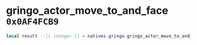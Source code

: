 # gringo_actor_move_to_and_face `0x0AF4FCB9`

```lua
local result --[[ integer ]] = natives.gringo.gringo_actor_move_to_and_face(_unk0 --[[ integer ]], _unk1 --[[ integer ]], _unk2 --[[ integer ]], _unk3 --[[ integer ]], _unk4 --[[ integer ]], _unk5 --[[ integer ]], _unk6 --[[ integer ]], _unk7 --[[ integer ]], _unk8 --[[ integer ]])
```